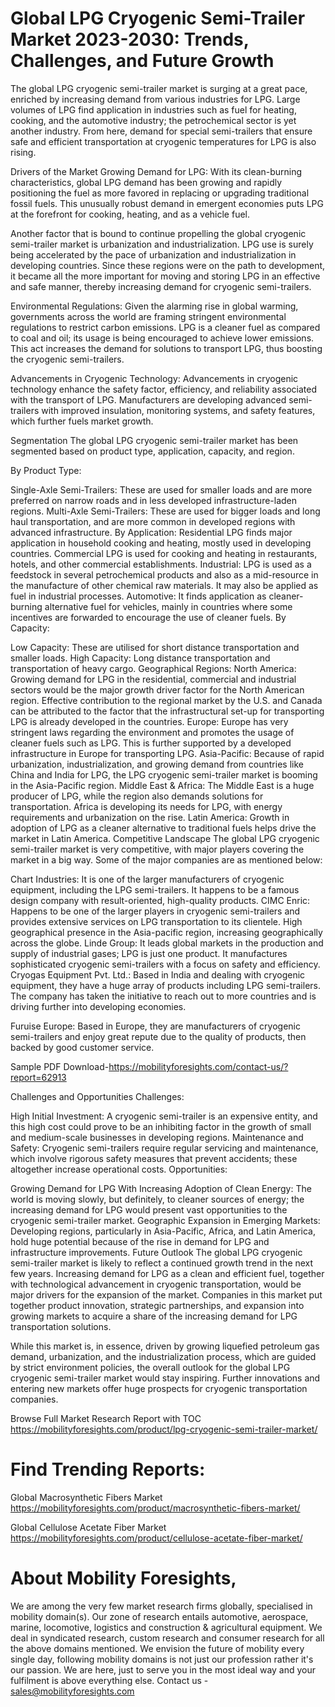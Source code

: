 # Global LPG Cryogenic Semi-Trailer Market 2023-2030: Trends, Challenges, and Future Growth
The global LPG cryogenic semi-trailer market is surging at a great pace, enriched by increasing demand from various industries for LPG. Large volumes of LPG find application in industries such as fuel for heating, cooking, and the automotive industry; the petrochemical sector is yet another industry. From here, demand for special semi-trailers that ensure safe and efficient transportation at cryogenic temperatures for LPG is also rising.

Drivers of the Market
Growing Demand for LPG: With its clean-burning characteristics, global LPG demand has been growing and rapidly positioning the fuel as more favored in replacing or upgrading traditional fossil fuels. This unusually robust demand in emergent economies puts LPG at the forefront for cooking, heating, and as a vehicle fuel.

Another factor that is bound to continue propelling the global cryogenic semi-trailer market is urbanization and industrialization. LPG use is surely being accelerated by the pace of urbanization and industrialization in developing countries. Since these regions were on the path to development, it became all the more important for moving and storing LPG in an effective and safe manner, thereby increasing demand for cryogenic semi-trailers.

Environmental Regulations: Given the alarming rise in global warming, governments across the world are framing stringent environmental regulations to restrict carbon emissions. LPG is a cleaner fuel as compared to coal and oil; its usage is being encouraged to achieve lower emissions. This act increases the demand for solutions to transport LPG, thus boosting the cryogenic semi-trailers.

Advancements in Cryogenic Technology: Advancements in cryogenic technology enhance the safety factor, efficiency, and reliability associated with the transport of LPG. Manufacturers are developing advanced semi-trailers with improved insulation, monitoring systems, and safety features, which further fuels market growth.

Segmentation
The global LPG cryogenic semi-trailer market has been segmented based on product type, application, capacity, and region.

By Product Type:

Single-Axle Semi-Trailers: These are used for smaller loads and are more preferred on narrow roads and in less developed infrastructure-laden regions. Multi-Axle Semi-Trailers: These are used for bigger loads and long haul transportation, and are more common in developed regions with advanced infrastructure. By Application: Residential LPG finds major application in household cooking and heating, mostly used in developing countries. Commercial LPG is used for cooking and heating in restaurants, hotels, and other commercial establishments.
Industrial: LPG is used as a feedstock in several petrochemical products and also as a mid-resource in the manufacture of other chemical raw materials. It may also be applied as fuel in industrial processes.
Automotive: It finds application as cleaner-burning alternative fuel for vehicles, mainly in countries where some incentives are forwarded to encourage the use of cleaner fuels.
By Capacity:

Low Capacity: These are utilised for short distance transportation and smaller loads.
High Capacity: Long distance transportation and transportation of heavy cargo.
Geographical Regions:
North America: Growing demand for LPG in the residential, commercial and industrial sectors would be the major growth driver factor for the North American region. Effective contribution to the regional market by the U.S. and Canada can be attributed to the factor that the infrastructural set-up for transporting LPG is already developed in the countries.
Europe: Europe has very stringent laws regarding the environment and promotes the usage of cleaner fuels such as LPG. This is further supported by a developed infrastructure in Europe for transporting LPG. Asia-Pacific: Because of rapid urbanization, industrialization, and growing demand from countries like China and India for LPG, the LPG cryogenic semi-trailer market is booming in the Asia-Pacific region.
Middle East & Africa: The Middle East is a huge producer of LPG, while the region also demands solutions for transportation. Africa is developing its needs for LPG, with energy requirements and urbanization on the rise.
Latin America: Growth in adoption of LPG as a cleaner alternative to traditional fuels helps drive the market in Latin America.
Competitive Landscape
The global LPG cryogenic semi-trailer market is very competitive, with major players covering the market in a big way. Some of the major companies are as mentioned below:

Chart Industries: It is one of the larger manufacturers of cryogenic equipment, including the LPG semi-trailers. It happens to be a famous design company with result-oriented, high-quality products.
CIMC Enric: Happens to be one of the larger players in cryogenic semi-trailers and provides extensive services on LPG transportation to its clientele. High geographical presence in the Asia-pacific region, increasing geographically across the globe.
Linde Group: It leads global markets in the production and supply of industrial gases; LPG is just one product. It manufactures sophisticated cryogenic semi-trailers with a focus on safety and efficiency.
Cryogas Equipment Pvt. Ltd.: Based in India and dealing with cryogenic equipment, they have a huge array of products including LPG semi-trailers. The company has taken the initiative to reach out to more countries and is driving further into developing economies.

Furuise Europe: Based in Europe, they are manufacturers of cryogenic semi-trailers and enjoy great repute due to the quality of products, then backed by good customer service.

Sample PDF Download-https://mobilityforesights.com/contact-us/?report=62913


Challenges and Opportunities
Challenges:

High Initial Investment: A cryogenic semi-trailer is an expensive entity, and this high cost could prove to be an inhibiting factor in the growth of small and medium-scale businesses in developing regions.
Maintenance and Safety: Cryogenic semi-trailers require regular servicing and maintenance, which involve rigorous safety measures that prevent accidents; these altogether increase operational costs.
Opportunities:

Growing Demand for LPG With Increasing Adoption of Clean Energy: The world is moving slowly, but definitely, to cleaner sources of energy; the increasing demand for LPG would present vast opportunities to the cryogenic semi-trailer market.
Geographic Expansion in Emerging Markets: Developing regions, particularly in Asia-Pacific, Africa, and Latin America, hold huge potential because of the rise in demand for LPG and infrastructure improvements.
Future Outlook
The global LPG cryogenic semi-trailer market is likely to reflect a continued growth trend in the next few years. Increasing demand for LPG as a clean and efficient fuel, together with technological advancement in cryogenic transportation, would be major drivers for the expansion of the market. Companies in this market put together product innovation, strategic partnerships, and expansion into growing markets to acquire a share of the increasing demand for LPG transportation solutions.

While this market is, in essence, driven by growing liquefied petroleum gas demand, urbanization, and the industrialization process, which are guided by strict environment policies, the overall outlook for the global LPG cryogenic semi-trailer market would stay inspiring. Further innovations and entering new markets offer huge prospects for cryogenic transportation companies.








Browse Full Market Research Report with TOC
https://mobilityforesights.com/product/lpg-cryogenic-semi-trailer-market/


# Find Trending Reports:
Global Macrosynthetic Fibers Market https://mobilityforesights.com/product/macrosynthetic-fibers-market/

Global Cellulose Acetate Fiber Market https://mobilityforesights.com/product/cellulose-acetate-fiber-market/


 
# About Mobility Foresights,
We are among the very few market research firms globally, specialised in mobility domain(s). Our zone of research entails automotive, aerospace, marine, locomotive, logistics and construction & agricultural equipment. We deal in syndicated research, custom research and consumer research for all the above domains mentioned.
We envision the future of mobility every single day, following mobility domains is not just our profession rather it's our passion. We are here, just to serve you in the most ideal way and your fulfilment is above everything else. Contact us -  sales@mobilityforesights.com 





